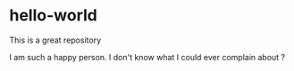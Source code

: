 # hello-world

This is a great repository

I am such a happy person.
I don't know what I could ever complain about ?

